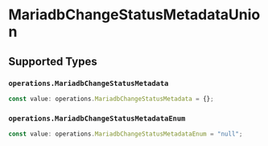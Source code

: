 # MariadbChangeStatusMetadataUnion


## Supported Types

### `operations.MariadbChangeStatusMetadata`

```typescript
const value: operations.MariadbChangeStatusMetadata = {};
```

### `operations.MariadbChangeStatusMetadataEnum`

```typescript
const value: operations.MariadbChangeStatusMetadataEnum = "null";
```

